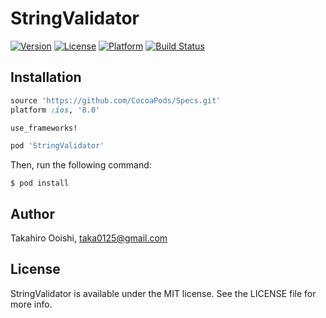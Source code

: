 # StringValidator

[![Version](https://img.shields.io/cocoapods/v/StringValidator.svg?style=flat)](http://cocoadocs.org/docsets/StringValidator)
[![License](https://img.shields.io/cocoapods/l/StringValidator.svg?style=flat)](http://cocoadocs.org/docsets/StringValidator)
[![Platform](https://img.shields.io/cocoapods/p/StringValidator.svg?style=flat)](http://cocoadocs.org/docsets/StringValidator)
[![Build Status](https://travis-ci.org/moromi/StringValidator.svg?branch=master)](https://travis-ci.org/moromi/StringValidator)

## Installation

```ruby
source 'https://github.com/CocoaPods/Specs.git'
platform :ios, '8.0'

use_frameworks!

pod 'StringValidator'
```

Then, run the following command:

```console
$ pod install
```

## Author

Takahiro Ooishi, taka0125@gmail.com

## License

StringValidator is available under the MIT license. See the LICENSE file for more info.
